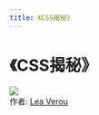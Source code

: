 ```yaml
---
title: 《CSS揭秘》
---
```

# 《CSS揭秘》
![](https://img1.doubanio.com/view/subject/l/public/s28659699.jpg)  
作者: [Lea Verou]()